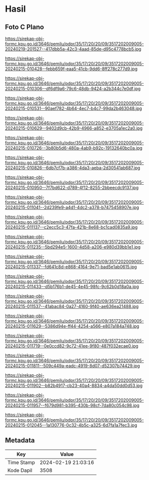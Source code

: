 # Hasil

## Foto C Plano

https://sirekap-obj-formc.kpu.go.id/3646/pemilu/pdpr/35/17/20/20/09/3517202009005-20240219-201527--417dbb5a-42c3-4aad-85de-d95c4778bcb5.jpg

https://sirekap-obj-formc.kpu.go.id/3646/pemilu/pdpr/35/17/20/20/09/3517202009005-20240215-010428--febb659f-eaa5-41cb-9dd6-8ff278c277d9.jpg

https://sirekap-obj-formc.kpu.go.id/3646/pemilu/pdpr/35/17/20/20/09/3517202009005-20240215-010306--df6df9a6-79c6-48db-9424-a2b344c7e0df.jpg

https://sirekap-obj-formc.kpu.go.id/3646/pemilu/pdpr/35/17/20/20/09/3517202009005-20240215-010531--90aef782-4b64-4ec7-b4c7-99da2b463048.jpg

https://sirekap-obj-formc.kpu.go.id/3646/pemilu/pdpr/35/17/20/20/09/3517202009005-20240215-010629--9402d9cb-42b9-4966-a852-e3705a1ec2a0.jpg

https://sirekap-obj-formc.kpu.go.id/3646/pemilu/pdpr/35/17/20/20/09/3517202009005-20240215-010726--3b80b5d6-480a-4ab9-b92c-19132640bc0a.jpg

https://sirekap-obj-formc.kpu.go.id/3646/pemilu/pdpr/35/17/20/20/09/3517202009005-20240215-010826--6db7cf7b-a386-4da3-aeba-2d30541ab687.jpg

https://sirekap-obj-formc.kpu.go.id/3646/pemilu/pdpr/35/17/20/20/09/3517202009005-20240215-010950--7f7bd622-d789-4f12-8255-2bbeecdc9137.jpg

https://sirekap-obj-formc.kpu.go.id/3646/pemilu/pdpr/35/17/20/20/09/3517202009005-20240215-011041--2d239fe9-a4d1-4dc2-a378-b7475458907e.jpg

https://sirekap-obj-formc.kpu.go.id/3646/pemilu/pdpr/35/17/20/20/09/3517202009005-20240215-011137--c2ecc5c3-47fa-421b-8e68-bc1cad0835a9.jpg

https://sirekap-obj-formc.kpu.go.id/3646/pemilu/pdpr/35/17/20/20/09/3517202009005-20240215-011235--5bd294e5-1600-4d58-a206-e980d39bb1e1.jpg

https://sirekap-obj-formc.kpu.go.id/3646/pemilu/pdpr/35/17/20/20/09/3517202009005-20240215-011337--fd641c8d-e868-4164-9e71-bad5e1ab0615.jpg

https://sirekap-obj-formc.kpu.go.id/3646/pemilu/pdpr/35/17/20/20/09/3517202009005-20240215-011433--d5b176b1-de45-4e45-98fc-9c62b0d18a0a.jpg

https://sirekap-obj-formc.kpu.go.id/3646/pemilu/pdpr/35/17/20/20/09/3517202009005-20240215-011537--41abac84-0a27-4160-9f40-ae636ea21488.jpg

https://sirekap-obj-formc.kpu.go.id/3646/pemilu/pdpr/35/17/20/20/09/3517202009005-20240215-011629--5386d94e-ff44-4254-a566-e807a184a748.jpg

https://sirekap-obj-formc.kpu.go.id/3646/pemilu/pdpr/35/17/20/20/09/3517202009005-20240215-011719--0e0ccd82-9c72-41ee-9f80-487f032ecae0.jpg

https://sirekap-obj-formc.kpu.go.id/3646/pemilu/pdpr/35/17/20/20/09/3517202009005-20240215-011811--509c449a-eadc-4919-8d07-d52307b74429.jpg

https://sirekap-obj-formc.kpu.go.id/3646/pemilu/pdpr/35/17/20/20/09/3517202009005-20240215-011902--b82b4917-cb23-40a4-8834-a4da50dd0d53.jpg

https://sirekap-obj-formc.kpu.go.id/3646/pemilu/pdpr/35/17/20/20/09/3517202009005-20240215-011957--f679d981-b395-430b-98cf-7da80c054c98.jpg

https://sirekap-obj-formc.kpu.go.id/3646/pemilu/pdpr/35/17/20/20/09/3517202009005-20240215-012045--1a130776-0c32-4b5c-a325-6d7fa1a7fec3.jpg


## Metadata

| Key        | Value               |
| ---------- | ------------------- |
| Time Stamp | 2024-02-19 21:03:16 |
| Kode Dapil | 3508                |



